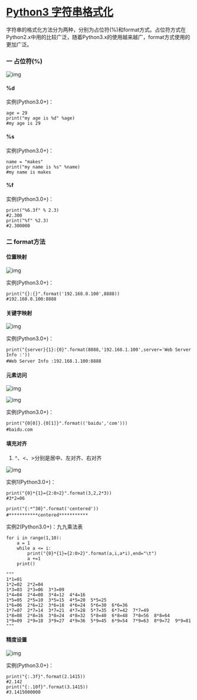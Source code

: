 # [Python3 字符串格式化](https://www.cnblogs.com/lvcm/p/8859225.html)

字符串的格式化方法分为两种，分别为占位符(%)和format方式。占位符方式在Python2.x中用的比较广泛，随着Python3.x的使用越来越广，format方式使用的更加广泛。

### 一 占位符(%)

 ![img](https://images2018.cnblogs.com/blog/1300369/201804/1300369-20180416222120357-831083495.png)

#### %d

实例(Python3.0+)：

```
age = 29
print("my age is %d" %age)
#my age is 29
```

#### %s

实例(Python3.0+)：

```
name = "makes"
print("my name is %s" %name)
#my name is makes
```

#### %f

实例(Python3.0+)：

```
print("%6.3f" % 2.3)
#2.300
print("%f" %2.3)
#2.300000
```

### 二 format方法

#### 位置映射

![img](https://images2018.cnblogs.com/blog/1300369/201804/1300369-20180416224313589-2143923525.png)

实例(Python3.0+)：

```
print("{}:{}".format('192.168.0.100',8888))
#192.168.0.100:8888
```

#### 关键字映射

![img](https://images2018.cnblogs.com/blog/1300369/201804/1300369-20180416224903168-1924434428.png)

实例(Python3.0+)：

```
print("{server}{1}:{0}".format(8888,'192.168.1.100',server='Web Server Info :'))
#Web Server Info :192.168.1.100:8888　
```

#### 元素访问

![img](https://images2018.cnblogs.com/blog/1300369/201804/1300369-20180416225617687-1472278329.png)

![img](https://images2018.cnblogs.com/blog/1300369/201804/1300369-20180416225629843-410575989.png)

实例(Python3.0+)：

```
print("{0[0]}.{0[1]}".format(('baidu','com')))
#baidu.com　
```

#### 填充对齐

1. ^、<、>分别是居中、左对齐、右对齐

![img](https://images2018.cnblogs.com/blog/1300369/201804/1300369-20180416230047090-1417876788.png)

实例1(Python3.0+)：

```
print("{0}*{1}={2:0>2}".format(3,2,2*3))
#3*2=06
 
print("{:*^30}".format('centered'))
#***********centered***********　
```

实例2(Python3.0+)：九九乘法表

```
for i in range(1,10):
    a = 1
    while a <= i:
        print("{0}*{1}={2:0>2}".format(a,i,a*i),end="\t")
        a +=1
    print()
     
"""
1*1=01 
1*2=02  2*2=04 
1*3=03  2*3=06  3*3=09 
1*4=04  2*4=08  3*4=12  4*4=16 
1*5=05  2*5=10  3*5=15  4*5=20  5*5=25 
1*6=06  2*6=12  3*6=18  4*6=24  5*6=30  6*6=36 
1*7=07  2*7=14  3*7=21  4*7=28  5*7=35  6*7=42  7*7=49 
1*8=08  2*8=16  3*8=24  4*8=32  5*8=40  6*8=48  7*8=56  8*8=64 
1*9=09  2*9=18  3*9=27  4*9=36  5*9=45  6*9=54  7*9=63  8*9=72  9*9=81 
"""
```

#### 精度设置

![img](https://images2018.cnblogs.com/blog/1300369/201804/1300369-20180416231458962-1932764447.png)

实例(Python3.0+)：

```
print("{:.3f}".format(2.1415))
#2.142
print("{:.10f}".format(3.1415))
#3.1415000000
```